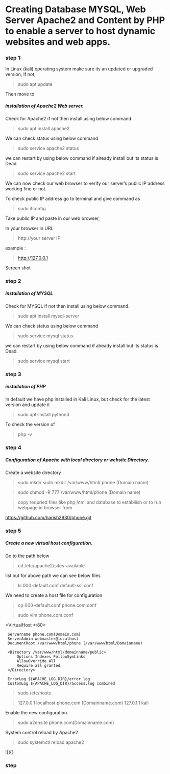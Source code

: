 # Creating Database MYSQL, Web Server Apache2 and Content by PHP to enable a server to host dynamic websites and web apps. 

### step 1:

In Linux (kali) operating system make sure its an updated or upgraded version, If not,

> sudo apt update 

Then move to 

##### installation of Apache2 Web server.

Check for Apache2 if not then install using below command.
>sudo apt install apache2

We can check status using below command 
>sudo service apache2 status

we can restart by using below command if already install but its status is Dead.
>sudo service apache2 start


We can now check our web browser to verify our server’s public IP address working fine or not.

To check public IP address go to terminal and give command as

>sudo ifconfig

Take public IP and paste in our web browser,

In your browser in URL

>http://your server IP 

example :

>http://127.0.0.1

Screen shot 



### step 2

##### installation of MYSQL

Check for MYSQL if not then install using below command.
>sudo apt install mysql-server

We can check status using below command 
>sudo service mysql status

we can restart by using below command if already install but its status is Dead.
>sudo service mysql start

### step 3

##### installation of PHP

In default we have php installed in Kali Linux, but check for the latest version and update it

>sudo apt-install python3

To check the version of 
>php -v

### step 4

##### Configuration of Apache with local directory or website Directory.

Create a website directory
>sudo mkdir sudo mkdir /var/www/html/ phone (Domain name) 

>sudo chmod -R 777 /var/www/html/phone (Domain name)

>copy requried files like php,html and database to estabilish or to run webpage in browser from 

https://github.com/harish2830/phone.git

### step 5

##### Create a new virtual host configuration.

Go to the path below 
>cd /etc/apache2/sites-available

list out for above path we can see below files
>ls
000-default.conf  default-ssl.conf 

We need to create a host file for configuration

>cp 000-default.conf phone.com.conf

>sudo vim phone.com.conf

<VirtualHost *:80>

     Servername phone.com(Domain.com)
     ServerAdmin webmaster@localhost
     DocumentRoot /var/www/html/phone (/var/www/html/Domainname)

     <Directory /var/www/html/domainname/public>
         Options Indexes FollowSymLinks
         AllowOverride All
         Require all granted
     </Directory>

     ErrorLog ${APACHE_LOG_DIR}/error.log 
     CustomLog ${APACHE_LOG_DIR}/access.log combined 
 </VirtualHost>

 >sudo /etc/hosts

 >127.0.0.1 localhost phone.com (Domainname.com)
 127.0.1.1 kali

Enable the new configuration.

>sudo a2ensite phone.com(Domainname.com)

System control reload by Apache2

>sudo systemctl reload apache2

![]{}


### step 















